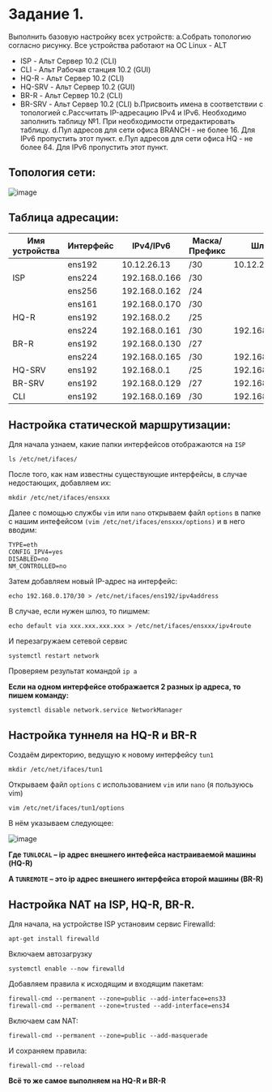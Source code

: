 # Задание 1.
Выполнить базовую настройку всех устройств:
a.Собрать топологию согласно рисунку. Все устройства работают на OC Linux - ALT
- ISP - Альт Сервер 10.2 (CLI)
- CLI - Альт Рабочая станция 10.2 (GUI)
- HQ-R - Альт Сервер 10.2 (CLI)
- HQ-SRV - Альт Сервер 10.2 (GUI)
- BR-R - Альт Сервер 10.2 (CLI)
- BR-SRV - Альт Сервер 10.2 (CLI)
b.Присвоить имена в соответствии с топологией
c.Рассчитать IP-адресацию IPv4 и IPv6. Необходимо заполнить таблицу №1. При необходимости отредактировать таблицу.
d.Пул адресов для сети офиса BRANCH - не более 16. Для IPv6 пропустить этот пункт.
e.Пул адресов для сети офиса HQ - не более 64. Для IPv6 пропустить этот пункт.
## Топология сети:
![image](https://github.com/Gogol15/demo2024/assets/79337104/f9e240bb-93ec-4c99-a504-37c2a01528f2)
## Таблица адресации:
| Имя устройства | Интерфейс |   IPv4/IPv6   | Маска/Префикс |      Шлюз      |
| -------------- | --------- | ------------- | ------------- | -------------- |
|                | ens192    | 10.12.26.13   | /30           | 10.12.26.254   |
| ISP            | ens224    | 192.168.0.166 | /30           |                |
|                | ens256    | 192.168.0.162 | /24           |                |
|                | ens161    | 192.168.0.170 | /30           |                |
| HQ-R           | ens192    | 192.168.0.2   | /25           |                |
|                | ens224    | 192.168.0.161 | /30           | 192.168.0.162  |
| BR-R           | ens192    | 192.168.0.130 | /27           |                |
|                | ens224    | 192.168.0.165 | /30           | 192.168.0.166  |
| HQ-SRV         | ens192    | 192.168.0.1   | /25           | 192.168.0.2    |
| BR-SRV         | ens192    | 192.168.0.129 | /27           | 192.168.0.130  |
| CLI            | ens192    | 192.168.0.169 | /30           | 192.168.0.170  |
## Настройка статической маршрутизации:
Для начала узнаем, какие папки интерфейсов отображаются на `ISP`
~~~
ls /etc/net/ifaces/
~~~
После того, как нам известны существующие интерфейсы, в случае недостающих, добавляем их:
~~~
mkdir /etc/net/ifaces/ensxxx
~~~
Далее с помощью службы `vim` или `nano` открываем файл `options` в папке с нашим интефейсом `(vim /etc/net/ifaces/ensxxx/options)` и в него вводим:
~~~
TYPE=eth
CONFIG_IPV4=yes
DISABLED=no
NM_CONTROLLED=no
~~~
Затем добавляем новый IP-адрес на интерфейс:
~~~
echo 192.168.0.170/30 > /etc/net/ifaces/ens192/ipv4address
~~~
В случае, если нужен шлюз, то пишмем:
~~~
echo default via xxx.xxx.xxx.xxx > /etc/net/ifaces/ensxxx/ipv4route
~~~
И перезагружаем сетевой сервис
~~~
systemctl restart network
~~~
Проверяем результат командой `ip a`

**Если на одном интерфейсе отображается 2 разных ip aдреса, то пишем команду:**
~~~
systemctl disable network.service NetworkManager
~~~
## Настройка туннеля на HQ-R и BR-R
Создаём директорию, ведущую к новому интерфейсу `tun1`
~~~
mkdir /etc/net/ifaces/tun1
~~~
Открываем файл `options` с использованием `vim` или `nano` (я пользуюсь vim)
~~~
vim /etc/net/ifaces/tun1/options
~~~
В нём указываем следующее:

![image](https://github.com/Gogol15/demo2024/assets/79337104/5790c202-103a-4648-a5db-a39851baa503)

**Где `TUNLOCAL` – ip адрес внешнего интефейса настраиваемой машины (HQ-R)**

**А `TUNREMOTE` – это ip адрес внешнего интерфейса второй машины (BR-R)**
## Настройка NAT на ISP, HQ-R, BR-R.
Для начала, на устройстве ISP установим сервис Firewalld:
~~~
apt-get install firewalld
~~~
Включаем автозагрузку
~~~
systemctl enable --now firewalld
~~~
Добавляем правила к исходящим и входящим пакетам:
~~~
firewall-cmd --permanent --zone=public --add-interface=ens33
firewall-cmd --permanent --zone=trusted --add-interface=ens34
~~~
Включаем сам NAT:
~~~
firewall-cmd --permanent --zone=public --add-masquerade
~~~
И сохраняем правила:
~~~
firewall-cmd --reload
~~~
**Всё то же самое выполняем на HQ-R и BR-R**
